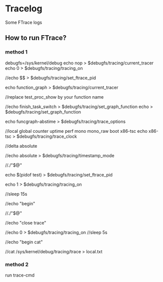 # Tracelog
Some FTrace logs

## How to run FTrace?
### method 1
debugfs=/sys/kernel/debug
echo nop > $debugfs/tracing/current_tracer
echo 0 > $debugfs/tracing/tracing_on

//echo $$ > $debugfs/tracing/set_ftrace_pid

echo function_graph > $debugfs/tracing/current_tracer

//replace test_proc_show by your function name

//echo finish_task_switch > $debugfs/tracing/set_graph_function
echo > $debugfs/tracing/set_graph_function 

echo funcgraph-abstime > $debugfs/tracing/trace_options

//local global counter uptime perf mono mono_raw boot x86-tsc
echo x86-tsc > $debugfs/tracing/trace_clock

//delta absolute

//echo absolute > $debugfs/tracing/timestamp_mode

//./"$@"

echo $(pidof test) > $debugfs/tracing/set_ftrace_pid

echo 1 > $debugfs/tracing/tracing_on

//sleep 15s

//echo "begin"

//./"$@"

//echo "close trace"

//echo 0 > $debugfs/tracing/tracing_on
//sleep 5s

//echo "begin cat"

//cat /sys/kernel/debug/tracing/trace > local.txt

### method 2
run trace-cmd
